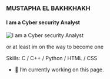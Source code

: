 
### MUSTAPHA EL BAKHKHAKH
#### I am a Cyber security Analyst
![I am a Cyber security Analyst](https://github.com/ELPatrinum/Push_Swap/blob/master/Black%20and%20Blue%20Neon%20Tech%20Online%20Sale%20Cyber%20Monday%20Sale%20Video.gif?raw=true)

or at least im on the way to become one

Skills: C / C++ / Python / HTML / CSS

- 🔭 I’m currently working on this page. 




